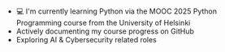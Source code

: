 - 💻 I'm currently learning Python via the MOOC 2025 Python Programming course from the University of Helsinki
- Actively documenting my course progress on GitHub
- Exploring AI & Cybersecurity related roles 


<!--
**aeemiliaaa/aeemiliaaa** is a ✨ _special_ ✨ repository because its `README.md` (this file) appears on your GitHub profile.

Here are some ideas to get you started:

- 🔭 I’m currently working on ...
- 🌱 I’m currently learning ...
- 👯 I’m looking to collaborate on ...
- 🤔 I’m looking for help with ...
- 💬 Ask me about ...
- 📫 How to reach me: ...
- 😄 Pronouns: ...
- ⚡ Fun fact: ...
-->
